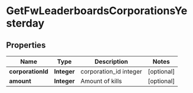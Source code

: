 
# GetFwLeaderboardsCorporationsYesterday

## Properties
Name | Type | Description | Notes
------------ | ------------- | ------------- | -------------
**corporationId** | **Integer** | corporation_id integer |  [optional]
**amount** | **Integer** | Amount of kills |  [optional]



